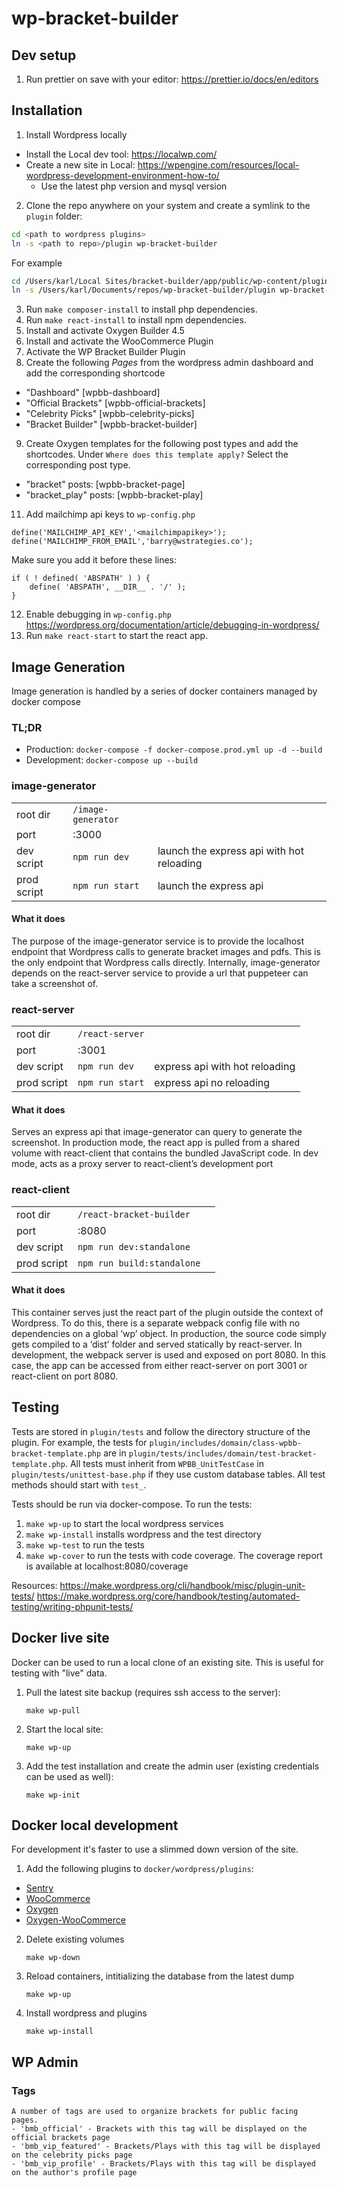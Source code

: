 # wp-bracket-builder

## Dev setup

1. Run prettier on save with your editor: https://prettier.io/docs/en/editors

## Installation

1. Install Wordpress locally

- Install the Local dev tool: https://localwp.com/
- Create a new site in Local: https://wpengine.com/resources/local-wordpress-development-environment-how-to/
  - Use the latest php version and mysql version

2. Clone the repo anywhere on your system and create a symlink to the `plugin` folder:

```sh
cd <path to wordpress plugins>
ln -s <path to repo>/plugin wp-bracket-builder
```

For example

```sh
cd /Users/karl/Local Sites/bracket-builder/app/public/wp-content/plugins
ln -s /Users/karl/Documents/repos/wp-bracket-builder/plugin wp-bracket-builder
```

3. Run `make composer-install` to install php dependencies. 
4. Run `make react-install` to install npm dependencies.
5. Install and activate Oxygen Builder 4.5
6. Install and activate the WooCommerce Plugin
7. Activate the WP Bracket Builder Plugin
8. Create the following _Pages_ from the wordpress admin dashboard and add the corresponding shortcode

- "Dashboard" [wpbb-dashboard]
- "Official Brackets" [wpbb-official-brackets]
- "Celebrity Picks" [wpbb-celebrity-picks]
- "Bracket Builder" [wpbb-bracket-builder]

9. Create Oxygen templates for the following post types and add the shortcodes. Under `Where does this template apply?` Select the corresponding post type.

- "bracket" posts: [wpbb-bracket-page]
- "bracket_play" posts: [wpbb-bracket-play]

11. Add mailchimp api keys to `wp-config.php`

```
define('MAILCHIMP_API_KEY','<mailchimpapikey>');
define('MAILCHIMP_FROM_EMAIL','barry@wstrategies.co');
```

Make sure you add it before these lines:

```
if ( ! defined( 'ABSPATH' ) ) {
    define( 'ABSPATH', __DIR__ . '/' );
}
```

12. Enable debugging in `wp-config.php` https://wordpress.org/documentation/article/debugging-in-wordpress/
13. Run `make react-start` to start the react app.

## Image Generation

Image generation is handled by a series of docker containers managed by docker compose

### TL;DR

- Production: `docker-compose -f docker-compose.prod.yml up -d --build`
- Development: `docker-compose up --build`

### image-generator

|             |                    |                                           |
| ----------- | ------------------ | ----------------------------------------- |
| root dir    | `/image-generator` |                                           |
| port        | :3000              |                                           |
| dev script  | `npm run dev`      | launch the express api with hot reloading |
| prod script | `npm run start`    | launch the express api                    |

#### What it does

The purpose of the image-generator service is to provide the localhost endpoint that Wordpress calls to generate bracket images and pdfs. This is the only endpoint that Wordpress calls directly. Internally, image-generator depends on the react-server service to provide a url that puppeteer can take a screenshot of.

### react-server

|             |                 |                                |
| ----------- | --------------- | ------------------------------ |
| root dir    | `/react-server` |                                |
| port        | :3001           |                                |
| dev script  | `npm run dev`   | express api with hot reloading |
| prod script | `npm run start` | express api no reloading       |

#### What it does

Serves an express api that image-generator can query to generate the screenshot. In production mode, the react app is pulled from a shared volume with react-client that contains the bundled JavaScript code. In dev mode, acts as a proxy server to react-client’s development port

### react-client

|             |                                          |     |
| ----------- | ---------------------------------------- | --- |
| root dir    | `/react-bracket-builder` |     |
| port        | :8080                                    |     |
| dev script  | `npm run dev:standalone`                 |     |
| prod script | `npm run build:standalone`               |     |

#### What it does

This container serves just the react part of the plugin outside the context of Wordpress. To do this, there is a separate webpack config file with no dependencies on a global ‘wp’ object. In production, the source code simply gets compiled to a ‘dist’ folder and served statically by react-server. In development, the webpack server is used and exposed on port 8080. In this case, the app can be accessed from either react-server on port 3001 or react-client on port 8080.

## Testing

Tests are stored in `plugin/tests` and follow the directory structure of the plugin. For example, the tests for `plugin/includes/domain/class-wpbb-bracket-template.php` are in `plugin/tests/includes/domain/test-bracket-template.php`. All tests must inherit from `WPBB_UnitTestCase` in `plugin/tests/unittest-base.php` if they use custom database tables. All test methods should start with `test_`.

Tests should be run via docker-compose. To run the tests:

1. `make wp-up` to start the local wordpress services
2. `make wp-install` installs wordpress and the test directory
3. `make wp-test` to run the tests
4. `make wp-cover` to run the tests with code coverage. The coverage report is available at localhost:8080/coverage


Resources:
https://make.wordpress.org/cli/handbook/misc/plugin-unit-tests/
https://make.wordpress.org/core/handbook/testing/automated-testing/writing-phpunit-tests/

## Docker live site

Docker can be used to run a local clone of an existing site. This is useful for testing with "live" data.

1. Pull the latest site backup (requires ssh access to the server):
    
    ```
    make wp-pull
    ```

2. Start the local site:

    ```
    make wp-up
    ```

3. Add the test installation and create the admin user (existing credentials can be used as well):
    
    ```
    make wp-init
    ```

## Docker local development

For development it's faster to use a slimmed down version of the site.

1. Add the following plugins to `docker/wordpress/plugins`:
- [Sentry](https://wordpress.org/plugins/wp-sentry-integration/)
- [WooCommerce](https://wordpress.org/plugins/woocommerce/)
- [Oxygen](https://drive.google.com/file/d/19UxR1oMcq7yU1EkXxhuC2FMrXPVx8hI2/view?usp=sharing)
- [Oxygen-WooCommerce](https://drive.google.com/file/d/19Ux5P87RLMcGkyF3n9zbqYU8qCMOyNPb/view?usp=sharing)


2. Delete existing volumes
    
    ```
    make wp-down
    ```

3. Reload containers, intitializing the database from the latest dump

    ```
    make wp-up
    ```

4. Install wordpress and plugins
    
    ```
    make wp-install
    ```

## WP Admin

### Tags
    A number of tags are used to organize brackets for public facing pages.
    - 'bmb_official' - Brackets with this tag will be displayed on the official brackets page
    - 'bmb_vip_featured' - Brackets/Plays with this tag will be displayed on the celebrity picks page
    - 'bmb_vip_profile' - Brackets/Plays with this tag will be displayed on the author's profile page
